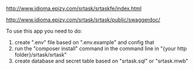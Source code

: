 http://www.idioma.epizy.com/srtask/srtaskfe/index.html

http://www.idioma.epizy.com/srtask/srtask/public/swaggerdoc/

To use this app you need to do:
1. create ".env" file based on ".env.example" and config that
2. run the "composer install" command in the command line in "{your http folder}/srtask/srtask"
3. create database and secret table based on "srtask.sql" or "srtask.mwb"